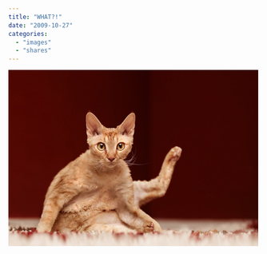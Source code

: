 ```yaml
---
title: "WHAT?!"
date: "2009-10-27"
categories: 
  - "images"
  - "shares"
---
```


![WHAT?!](images/what.jpg "[Cat yoga by Melanie.Brueggemann](http://pixdaus.com/single.php?id=200127)")
